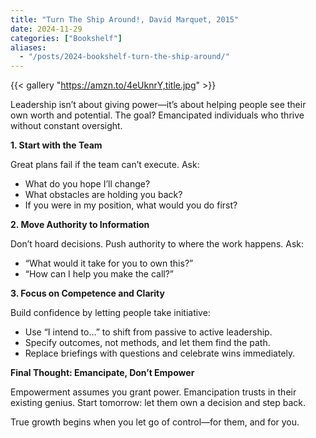 ```yaml
---
title: "Turn The Ship Around!, David Marquet, 2015"
date: 2024-11-29
categories: ["Bookshelf"]
aliases:
  - "/posts/2024-bookshelf-turn-the-ship-around/"
---
```


{{< gallery "https://amzn.to/4eUknrY,title.jpg" >}}

Leadership isn’t about giving power—it’s about helping people see their own worth and potential. The goal? Emancipated individuals who thrive without constant oversight.

**1. Start with the Team**

Great plans fail if the team can’t execute. Ask:

- What do you hope I’ll change?
- What obstacles are holding you back?
- If you were in my position, what would you do first?

**2. Move Authority to Information**

Don’t hoard decisions. Push authority to where the work happens. Ask:

- “What would it take for you to own this?”
- “How can I help you make the call?”

**3. Focus on Competence and Clarity**

Build confidence by letting people take initiative:

- Use “I intend to…” to shift from passive to active leadership.
- Specify outcomes, not methods, and let them find the path.
- Replace briefings with questions and celebrate wins immediately.

**Final Thought: Emancipate, Don’t Empower**

Empowerment assumes you grant power. Emancipation trusts in their existing genius. Start tomorrow: let them own a decision and step back.

True growth begins when you let go of control—for them, and for you.
